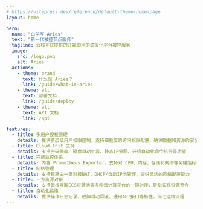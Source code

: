 ```yaml
---
# https://vitepress.dev/reference/default-theme-home-page
layout: home

hero:
  name: "白羊座 Aries"
  text: "新一代被控节点服务"
  tagline: 云栈互联提供的开箱即用的虚拟化平台被控服务
  image:
    src: /logo.png
    alt: Aries
  actions:
    - theme: brand
      text: 什么是 Aries？
      link: /guide/what-is-aries
    - theme: alt
      text: 部署文档
      link: /guide/deploy 
    - theme: alt
      text: API 文档
      link: /api

features:
  - title: 多用户授权管理
    details: 提供多层级用户权限控制，支持细粒度的访问权限配置，确保数据和资源的安全性
  - title: Cloud-Init 支持
    details: 支持密码修改、磁盘自动扩容、静态IP分配、开机自动化命令执行等功能
  - title: 完整监控体系
    details: 内置 Prometheus Exporter，支持对 CPU、内存、存储和网络等关键指标的实时监控
  - title: 网络管理
    details: 支持软路由一键对接NAT，DHCP/自助IP池管理，提供灵活的网络配置能力
  - title: 三方资源对接
    details: 支持云栈互联ECS资源池等多种云计算平台的一键对接，轻松实现资源整合
  - title: 自动化运维
    details: 提供操作日志记录、故障自动回滚、通用API接口等特性，简化运维流程
---
```


